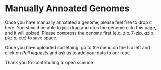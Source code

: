 # Manually Annoated Genomes

Once you have manually annotated a genome, please feel free to drop it here. You should be able to just drag and drop the genome onto this page, and it will upload. Please compress the genome first (e.g. zip, 7-zip, gzip, pkzip, etc) to
save space.

Once you have uploaded something, go to the menu on the top left and click on _Pull requests_ and ask us to add your data to our repo!

Thank you for contributing to open science
